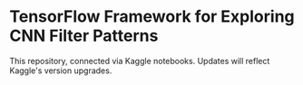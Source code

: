 # TensorFlow Framework for Exploring CNN Filter Patterns
This repository, connected via Kaggle notebooks. Updates will reflect Kaggle's version upgrades.
